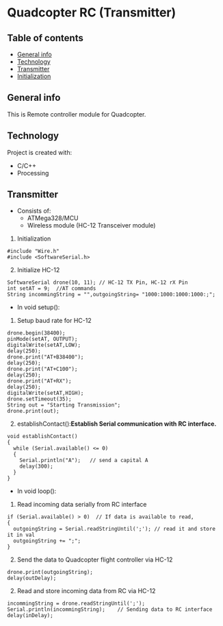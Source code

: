 # Quadcopter RC (Transmitter)

## Table of contents
* [General info](#general-info)
* [Technology](#technology)
* [Transmitter](#transmitter)
* [Initialization](#initialization)

## General info
This is Remote controller module for Quadcopter.

## Technology
Project is created with:
* C/C++
* Processing

## Transmitter
* Consists of:
  * ATMega328/MCU
  * Wireless module (HC-12 Transceiver module)
1. Initialization
  ```
  #include "Wire.h"
  #include <SoftwareSerial.h>
  ```
2. Initialize HC-12
  ```
  SoftwareSerial drone(10, 11); // HC-12 TX Pin, HC-12 rX Pin
  int setAT = 9;  //AT commands
  String incommingString = "",outgoingString= "1000:1000:1000:1000:;";
  ```
* In void setup():<br>
1. Setup baud rate for HC-12
  ```
  drone.begin(38400);  
  pinMode(setAT, OUTPUT);
  digitalWrite(setAT,LOW);
  delay(250);
  drone.print("AT+B38400");
  delay(250);
  drone.print("AT+C100");
  delay(250);
  drone.print("AT+RX");
  delay(250);
  digitalWrite(setAT,HIGH);
  drone.setTimeout(35);
  String out = "Starting Transmission";
  drone.print(out);
  ```
2. establishContact():<b>Establish Serial communication with RC interface.</b>
  ```
  void establishContact()
  {
    while (Serial.available() <= 0)
    {
      Serial.println("A");   // send a capital A
      delay(300);
    }
  }
  ```
* In void loop():<br>
1. Read incoming data serially from RC interface
  ```
  if (Serial.available() > 0)  // If data is available to read,
  {
    outgoingString = Serial.readStringUntil(';'); // read it and store it in val
    outgoingString += ";";
  }
  ```
2. Send the data to Quadcopter flight controller via HC-12
  ```
  drone.print(outgoingString);
  delay(outDelay);
  ```
2. Read and store incoming data from RC via HC-12
  ```
  incommingString = drone.readStringUntil(';');
  Serial.println(incommingString);    // Sending data to RC interface
  delay(inDelay);
  ```
